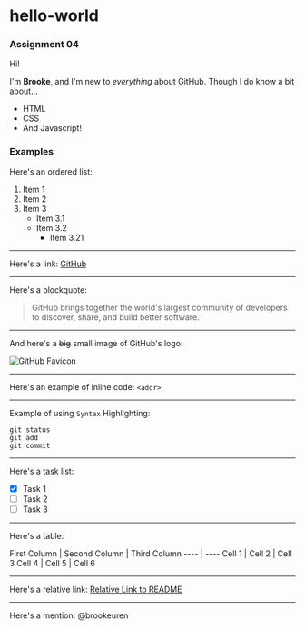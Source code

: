 # hello-world
### Assignment 04

Hi!

I'm **Brooke**, and I'm new to *everything* about GitHub.
Though I do know a bit about...
* HTML
* CSS
* And Javascript!

### Examples

Here's an ordered list:
1. Item 1
1. Item 2
1. Item 3
   - Item 3.1
   - Item 3.2
     - Item 3.21
     
---

Here's a link:
[GitHub](https://github.com/)
 
---

Here's a blockquote:

>GitHub brings together the world's largest community of developers to discover, share, and build better software. 

---

And here's a ~~big~~ small image of GitHub's logo:

![GitHub Favicon](https://github.com/favicon.ico)

---

Here's an example of inline code:
`<addr>`

---

Example of using `Syntax` Highlighting:
```
git status
git add
git commit
```

---

Here's a task list:

- [x] Task 1
- [ ] Task 2
- [ ] Task 3

---

Here's a table:

First Column | Second Column | Third Column
---- | ----
Cell 1 | Cell 2 | Cell 3
Cell 4 | Cell 5 | Cell 6

---

Here's a relative link:
[Relative Link to README](/README.md)

---

Here's a mention: @brookeuren


